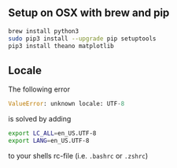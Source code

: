 ## Setup on OSX with brew and pip

```bash
brew install python3
sudo pip3 install --upgrade pip setuptools
pip3 install theano matplotlib
```

## Locale

The following error

```python
ValueError: unknown locale: UTF-8
```

is solved by adding

```bash
export LC_ALL=en_US.UTF-8
export LANG=en_US.UTF-8
```

to your shells rc-file (i.e. `.bashrc` or `.zshrc`)
